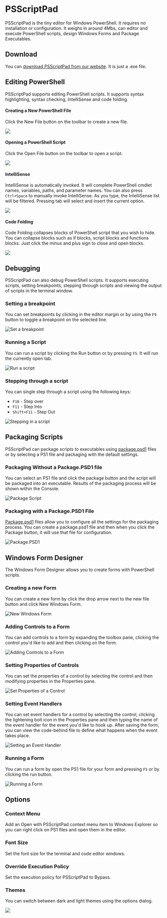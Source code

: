# PSScriptPad

PSScriptPad is the tiny editor for Windows PowerShell. It requires no installation or configuration. It weighs in around 4Mbs, can editor and execute PowerShell scripts, design Windows Forms and Package Executables. 

## Download

You can [download PSScriptPad from our website](https://ironmansoftware.com/downloads). It is just a .exe file. 

## Editing PowerShell

PSScriptPad supports editing PowerShell scripts. It supports syntax highlighting, syntax checking, IntelliSense and code folding. 

#### Creating a New PowerShell File

Click the New File button on the toolbar to create a new file. 

![](../.gitbook/assets/image%20%2824%29.png)

#### Opening a PowerShell Script

Click the Open File button on the toolbar to open a script. 

![](../.gitbook/assets/image%20%2823%29%20%281%29.png)

#### IntelliSense 

IntelliSense is automatically invoked. It will complete PowerShell cmdlet names, variables, paths, and parameter names. You can also press `Ctrl+Space` to manually invoke IntelliSense. As you type, the IntelliSense list will be filtered. Pressing tab will select and insert the current option. 

![](../.gitbook/assets/image%20%2822%29%20%281%29.png)

#### Code Folding 

Code Folding collapses blocks of PowerShell script that you wish to hide. You can collapse blocks such as if blocks, script blocks and functions blocks. Just click the minus and plus sign to close and open blocks. 

![](../.gitbook/assets/image.png)

## Debugging 

PSScriptPad can also debug PowerShell scripts. It supports executing scripts, setting breakpoints, stepping through scripts and viewing the output of scripts in the terminal window. 

### Setting a breakpoint 

You can set breakpoints by clicking in the editor margin or by using the `F9` button to toggle a breakpoint on the selected line. 

![Set a breakpoint](../.gitbook/assets/set-breakpoint.gif)

### Running a Script

You can run a script by clicking the Run button or by pressing `F5`. It will run the currently open tab. 

![Run a script](../.gitbook/assets/run-script.gif)

### Stepping through a script

You can single step through a script using the following keys:

* `F10` - Step over
* `F11` - Step Into
* `Shift+F11` - Step Out

![Stepping in a script](../.gitbook/assets/stepping.gif)

## Packaging Scripts

PSScriptPad can package scripts to executables using [package.psd1](packaging/package.psd1.md) files or by selecting a PS1 file and packaging with the default settings. 

### Packaging Without a Package.PSD1 file

You can select an PS1 file and click the package button and the script will be packaged into an executable. Results of the packaging process will be shown within the Console. 

![Package Script](../.gitbook/assets/package.gif)

### Packaging with a Package.PSD1 File

[Package.psd1](packaging/package.psd1.md) files allow you to configure all the settings for the packaging process. You can create a package.psd1 file and then when you click the Package button, it will use that file for configuration.

![Package.PSD1](../.gitbook/assets/packagepsd1.gif)



## Windows Form Designer

The Windows Form Designer allows you to create forms with PowerShell scripts. 

### Creating a new Form

You can create a new form by click the drop arrow next to the new file button and click New Windows Form.

![New Windows Form](../.gitbook/assets/new-form.gif)

### Adding Controls to a Form

You can add controls to a form by expanding the toolbox pane, clicking the control you'd like to add and then clicking on the form.

![Adding Controls to a Form](../.gitbook/assets/add-controls.gif)

### Setting Properties of Controls

You can set the properties of a control by selecting the control and then modifying properties in the Properties pane. 

![Set Properties of a Control](../.gitbook/assets/setprops.gif)

### Setting Event Handlers

You can set event handlers for a control by selecting the control, clicking the lightening bolt icon in the Properties pane and then typing the name of the event handler for the event you'd like to hook up. After saving the form, you can view the code-behind file to define what happens when the event takes place. 

![Setting an Event Handler](../.gitbook/assets/setevents.gif)

### Running a Form

You can run a form by open the PS1 file for your form and pressing `F5` or by clicking the run button. 

![Running a Form](../.gitbook/assets/run-form.gif)

## Options

### Context Menu

Add an Open with PSScriptPad context menu item to Windows Explorer so you can right click on PS1 files and open them in the editor.

### Font Size

Set the font size for the terminal and code editor windows.

### Override Execution Policy

Set the execution policy for PSScriptPad to Bypass.

### Themes

You can switch between dark and light themes using the options dialog. 

![](../.gitbook/assets/image%20%2828%29.png)





